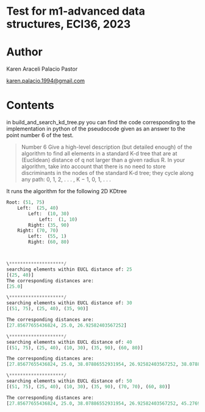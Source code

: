 Test for m1-advanced data structures, ECI36, 2023
====================================================

# Author
Karen Araceli Palacio Pastor

karen.palacio.1994@gmail.com

# Contents

in build_and_search_kd_tree.py you can find the code corresponding to the implementation in python of the pseudocode given as an answer to the point number 6 of the test.

> Number 6
> Give a high-level description (but detailed enough) of the algorithm to
> find all elements in a standard K-d tree that are at (Euclidean) distance of q not
> larger than a given radius R. In your algorithm, take into account that there is no
> need to store discriminants in the nodes of the standard K-d tree; they cycle along
> any path: 0, 1, 2, . . . , K − 1, 0, 1, . . .


It runs the algorithm for the following 2D KDtree

```python
Root: (51, 75)
    Left:  (25, 40)
        Left:  (10, 30)
            Left:  (1, 10)
        Right: (35, 90)
    Right: (70, 70)
        Left:  (55, 1)
        Right: (60, 80)



\********************/
searching elements within EUCL distance of: 25
[(25, 40)]
The corresponding distances are:
[25.0]

\********************/
searching elements within EUCL distance of: 30
[(51, 75), (25, 40), (35, 90)]

The corresponding distances are:
[27.85677655436824, 25.0, 26.92582403567252]

\********************/
searching elements within EUCL distance of: 40
[(51, 75), (25, 40), (10, 30), (35, 90), (60, 80)]

The corresponding distances are:
[27.85677655436824, 25.0, 38.07886552931954, 26.92582403567252, 38.07886552931954]

\********************/
searching elements within EUCL distance of: 50
[(51, 75), (25, 40), (10, 30), (35, 90), (70, 70), (60, 80)]

The corresponding distances are:
[27.85677655436824, 25.0, 38.07886552931954, 26.92582403567252, 45.27692569068709, 38.07886552931954]
```

